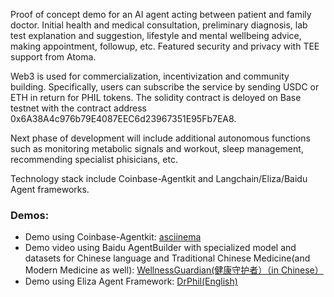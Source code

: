 Proof of concept demo for an AI agent acting between patient and family doctor. Initial health and medical consultation, preliminary diagnosis, lab test explanation and suggestion, lifestyle and mental wellbeing advice, making appointment, followup, etc. Featured security and privacy with TEE support from Atoma.

Web3 is used for commercialization, incentivization and community building. Specifically, users can subscribe the service by sending USDC or ETH in return for PHIL tokens. The solidity contract is deloyed on Base testnet with the contract address 0x6A38A4c976b79E4087EEC6d23967351E95Fb7EA8.

Next phase of development will include additional autonomous functions such as monitoring metabolic signals and workout, sleep management, recommending specialist phisicians, etc.

Technology stack include Coinbase-Agentkit and Langchain/Eliza/Baidu Agent frameworks.

### Demos:
- Demo using Coinbase-Agentkit: [asciinema](https://asciinema.org/a/MJ3zKmWsn1mhNy0yfBRJymaPc)
- Demo video using Baidu AgentBuilder with specialized model and datasets for Chinese language and Traditional Chinese Medicine(and Modern Medicine as well): [WellnessGuardian(健康守护者）（in Chinese）](https://drive.google.com/file/d/1i-ZuCG68bne-LUEOoVSpgyQPwMxvavOd/view?usp=sharing)
- Demo using Eliza Agent Framework: [DrPhil(English)](https://)
